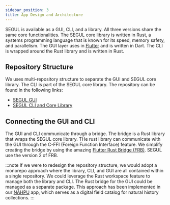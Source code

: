 ```yaml
---
sidebar_position: 3
title: App Design and Architecture
---
```


SEGUL is available as a GUI, CLI, and a library. All three versions share the same core functionalities. The SEGUL core library is written in Rust, a systems programming language that is known for its speed, memory safety, and parallelism. The GUI layer uses in [Flutter](https://flutter.dev/) and is written in Dart. The CLI is wrapped around the Rust library and is written in Rust.

## Repository Structure

We uses multi-repository structure to separate the GUI and SEGUL core library. The CLI is part of the SEGUL core library. The repository can be found in the following links:

- [SEGUL GUI](https://github.com/hhandika/segui)
- [SEGUL CLI and Core Library](https://github.com/hhandika/segul)

## Connecting the GUI and CLI

The GUI and CLI communicate through a bridge. The bridge is a Rust library that wraps the SEGUL core library. THe rust library can communicate with the GUI through the C-FFI (Foreign Function Interface) feature. We simplify creating the bridge by using the amazing [Flutter Rust Bridge (FRB)](https://cjycode.com/flutter_rust_bridge/). SEGUL use the version 2 of FRB.

:::note
If we were to redesign the repository structure, we would adopt a monorepo approach where the library, CLI, and GUI are all contained within a single repository. We could leverage the Rust workspace feature to manage both the library and CLI. The Rust bridge for the GUI could be managed as a separate package. This approach has been implemented in our [NAHPU](https://github.com/hhandika/nahpu) app, which serves as a digital field catalog for natural history collections.
:::
